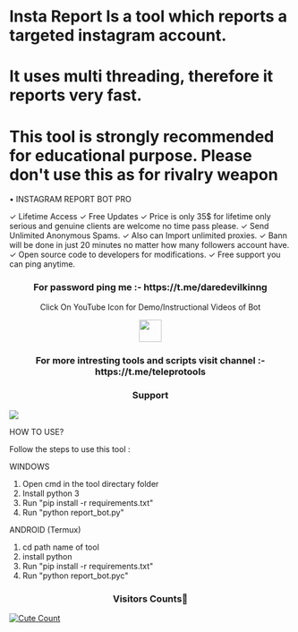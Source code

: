 
# Insta Report Is a tool which reports a targeted instagram account. 
# It uses multi threading, therefore it reports very fast. 
# This tool is strongly recommended for educational purpose. Please don't use this as for rivalry weapon

• INSTAGRAM REPORT BOT PRO

✓ Lifetime Access
✓ Free Updates
✓ Price is only 35$ for lifetime only serious and genuine clients are welcome no time pass please.
✓ Send Unlimited Anonymous Spams.
✓ Also can Import unlimited proxies.
✓ Bann will be done in just 20 minutes no matter how many followers account have.
✓ Open source code to developers for modifications.
✓ Free support you can ping anytime.


<h3 align="center">For password ping me :- https://t.me/daredevilkinng</h3>


<p align="center">
  Click On YouTube Icon for Demo/Instructional Videos of Bot
</p>
<p align="center">
  <a href="https://youtu.be/s-z1Yhs8usQ">
    <img src="https://www.iconsdb.com/icons/preview/red/youtube-4-xxl.png" width="40" height="40">
  </a>
</p>

<h3 align="center">For more intresting tools and scripts visit channel :- https://t.me/teleprotools</h3>

<h3 align="center">Support</h3><a href="https://t.me/daredevilkinng"><img src="https://img.shields.io/badge/Contact%20Owner-red.svg?logo=Telegram"></a>


HOW TO USE?

Follow the steps to use this tool : 

WINDOWS

1. Open cmd in the tool directary folder
2. Install python 3
3. Run "pip install -r requirements.txt"
4. Run "python report_bot.py"

ANDROID (Termux)

1. cd path name of tool
2. install python
3. Run "pip install -r requirements.txt" 
4. Run "python report_bot.pyc"



<h3 align="center">Visitors Counts👀</h3>
<a href="https://github.com/daredevilkinng/Insta-Report-Bot"><img alt="Cute Count" 
src="https://count.getloli.com/get/@Insta-Report-Bot?theme=rule34" /></a>
